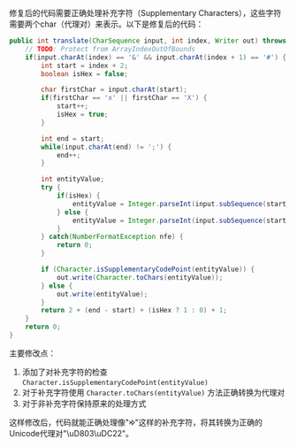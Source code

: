 修复后的代码需要正确处理补充字符（Supplementary Characters），这些字符需要两个char（代理对）来表示。以下是修复后的代码：

```java
public int translate(CharSequence input, int index, Writer out) throws IOException {
    // TODO: Protect from ArrayIndexOutOfBounds
    if(input.charAt(index) == '&' && input.charAt(index + 1) == '#') {
        int start = index + 2;
        boolean isHex = false;

        char firstChar = input.charAt(start);
        if(firstChar == 'x' || firstChar == 'X') {
            start++;
            isHex = true;
        }

        int end = start;
        while(input.charAt(end) != ';') {
            end++;
        }

        int entityValue;
        try {
            if(isHex) {
                entityValue = Integer.parseInt(input.subSequence(start, end).toString(), 16);
            } else {
                entityValue = Integer.parseInt(input.subSequence(start, end).toString(), 10);
            }
        } catch(NumberFormatException nfe) {
            return 0;
        }

        if (Character.isSupplementaryCodePoint(entityValue)) {
            out.write(Character.toChars(entityValue));
        } else {
            out.write(entityValue);
        }
        return 2 + (end - start) + (isHex ? 1 : 0) + 1;
    }
    return 0;
}
```

主要修改点：
1. 添加了对补充字符的检查 `Character.isSupplementaryCodePoint(entityValue)`
2. 对于补充字符使用 `Character.toChars(entityValue)` 方法正确转换为代理对
3. 对于非补充字符保持原来的处理方式

这样修改后，代码就能正确处理像"&#68642;"这样的补充字符，将其转换为正确的Unicode代理对"\uD803\uDC22"。